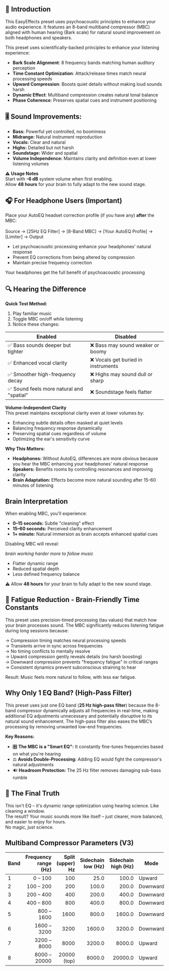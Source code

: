 ## 🌟 Introduction
This EasyEffects preset uses psychoacoustic principles to enhance your audio experience. It features an 8-band multiband compressor (MBC) aligned with human hearing (Bark scale) for natural sound improvement on both headphones and speakers.

This preset uses scientifically-backed principles to enhance your listening experience:  

- **Bark Scale Alignment**: 8 frequency bands matching human auditory perception  
- **Time Constant Optimization**: Attack/release times match neural processing speeds  
- **Upward Compression**: Boosts quiet details without making loud sounds harsh  
- **Dynamic Effect**: Multiband compression creates natural tonal balance  
- **Phase Coherence**: Preserves spatial cues and instrument positioning  

## 🎚️ Sound Improvements:

- **Bass:** Powerful yet controlled, no boominess
- **Midrange:** Natural instrument reproduction
- **Vocals:** Clear and natural
- **Highs:** Detailed but not harsh
- **Soundstage:** Wider and spatial
- **Volume Independence:** Maintains clarity and definition even at lower listening volumes

⚠️ **Usage Notes**  
Start with **-6 dB** system volume when first enabling.  
Allow **48 hours** for your brain to fully adapt to the new sound stage.

## 🎧 For Headphone Users (Important)
Place your AutoEQ headset correction profile (if you have any) **after** the MBC:<br><br>
Source → [25Hz EQ Filter] → [8-Band MBC] → [Your AutoEQ Profile] → [Limiter] → Output

- Let psychoacoustic processing enhance your headphones' natural response  
- Prevent EQ corrections from being altered by compression  
- Maintain precise frequency correction  

Your headphones get the full benefit of psychoacoustic processing

## 🔍 Hearing the Difference

**Quick Test Method:**
1. Play familiar music
2. Toggle MBC on/off while listening
3. Notice these changes:

| Enabled | Disabled |
|---------|----------|
| ✅ Bass sounds deeper but tighter | ❌ Bass may sound weaker or boomy |
| ✅ Enhanced vocal clarity | ❌ Vocals get buried in instruments |
| ✅ Smoother high-frequency decay | ❌ Highs may sound dull or sharp |
| ✅ Sound feels more natural and "spatial" | ❌ Soundstage feels flatter |

**Volume-Independent Clarity**  
This preset maintains exceptional clarity even at lower volumes by:  

- Enhancing subtle details often masked at quiet levels  
- Balancing frequency response dynamically  
- Preserving spatial cues regardless of volume  
- Optimizing the ear's sensitivity curve  

**Why This Matters:**

- **Headphones:** Without AutoEQ, differences are more obvious because you hear the MBC enhancing your headphones' natural response  
- **Speakers:** Benefits rooms by controlling resonances and improving clarity  
- **Brain Adaptation:** Effects become more natural sounding after 15–60 minutes of listening

## Brain Interpretation

When enabling MBC, you'll experience:

- **0–15 seconds:** Subtle "cleaning" effect 
- **15–60 seconds:** Perceived clarity enhancement 
- **1+ minute:** Natural immersion as brain accepts enhanced spatial cues

Disabling MBC will reveal:

*brain working harder more to follow music*

- Flatter dynamic range 
- Reduced spatial depth
- Less defined frequency balance

⚠️ Allow **48 hours** for your brain to fully adapt to the new sound stage.

## 🧠 Fatigue Reduction - Brain-Friendly Time Constants
This preset uses precision-timed processing (tau values) that match how your brain processes sound.
The MBC significantly reduces listening fatigue during long sessions because:

→ Compression timing matches neural processing speeds<br>
→ Transients arrive in sync across frequencies<br>
→ No timing conflicts to mentally resolve<br>
→ Upward compression gently reveals details (no harsh boosting)<br>
→ Downward compression prevents "frequency fatigue" in critical ranges<br>
→ Consistent dynamics prevent subconscious straining to hear<br>

Result: Music feels more natural to follow, with less ear fatigue.

## Why Only 1 EQ Band? (High-Pass Filter)

This preset uses just one EQ band (**25 Hz high-pass filter**) because the 8-band compressor dynamically adjusts all frequencies in real-time, making additional EQ adjustments unnecessary and potentially disruptive to its natural sound enhancement. The high-pass filter also eases the MBC’s processing by removing unwanted low-end frequencies.

**Key Reasons:**

- 🎛️ **The MBC is a "Smart EQ":** It constantly fine-tunes frequencies based on what you're hearing  
- ⚖️ **Avoids Double-Processing:** Adding EQ would fight the compressor's natural adjustments  
- 🔊 **Headroom Protection:** The 25 Hz filter removes damaging sub-bass rumble

## 🌟 **The Final Truth**  
This isn't EQ – it's dynamic range optimization using hearing science. Like cleaning a window.  
The result? Your music sounds more like itself – just clearer, more balanced, and easier to enjoy for hours.  
No magic, just science.


## Multiband Compressor Parameters (V3)

| Band | Frequency range (Hz) | Split (upper) Hz | Sidechain low (Hz) | Sidechain high (Hz) | Mode     | Attack Thresh (dB) | Attack (ms) | Release (ms) | Ratio |
| ---- | -------------------: | ---------------: | -----------------: | ------------------: | -------- | -----------------: | ----------: | -----------: | ----: |
| 1    |              0 – 100 |              100 |               25.0 |               100.0 | Upward   |             -42.00 |       100.0 |        400.0 |  1.12 |
| 2    |            100 – 200 |              200 |              100.0 |               200.0 | Downward |             -20.00 |        60.0 |        180.0 |  1.85 |
| 3    |            200 – 400 |              400 |              200.0 |               400.0 | Downward |             -18.00 |        40.0 |        160.0 |  1.65 |
| 4    |            400 – 800 |              800 |              400.0 |               800.0 | Downward |             -16.00 |        30.0 |        140.0 |  1.55 |
| 5    |           800 – 1600 |             1600 |              800.0 |              1600.0 | Downward |             -15.00 |        25.0 |        120.0 |  1.45 |
| 6    |          1600 – 3200 |             3200 |             1600.0 |              3200.0 | Downward |             -14.00 |        20.0 |        100.0 |  1.35 |
| 7    |          3200 – 8000 |             8000 |             3200.0 |              8000.0 | Upward   |             -28.00 |        10.0 |         80.0 |  1.06 |
| 8    |         8000 – 20000 |      20000 (top) |             8000.0 |             20000.0 | Upward   |             -32.00 |         5.0 |         60.0 |  1.04 |


